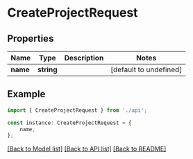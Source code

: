 # CreateProjectRequest


## Properties

Name | Type | Description | Notes
------------ | ------------- | ------------- | -------------
**name** | **string** |  | [default to undefined]

## Example

```typescript
import { CreateProjectRequest } from './api';

const instance: CreateProjectRequest = {
    name,
};
```

[[Back to Model list]](../README.md#documentation-for-models) [[Back to API list]](../README.md#documentation-for-api-endpoints) [[Back to README]](../README.md)
